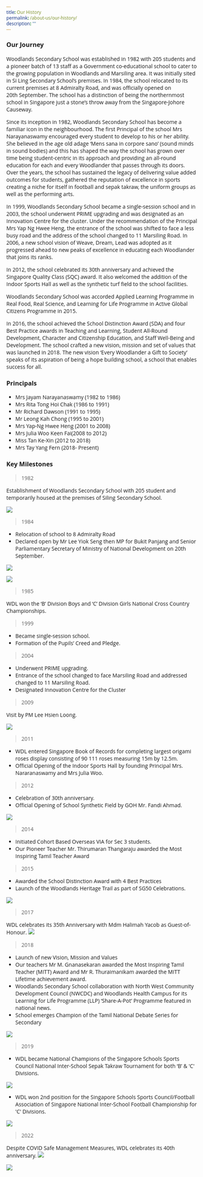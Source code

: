 ```yaml
---
title: Our History
permalink: /about-us/our-history/
description: ""
---
```

<style type="text/css">
@import url('https://fonts.googleapis.com/css2?family=Open+Sans&display=swap');  

body, * { font-family: 'Open Sans', sans-serif !important; }
.bp-container h1 { letter-spacing: normal !important; font-weight: 300 !important;}
</style>
### Our Journey

Woodlands Secondary School was established in 1982 with 205 students and a pioneer batch of 13 staff as a Government co-educational school to cater to the growing population in Woodlands and Marsiling area. It was initially sited in Si Ling Secondary School’s premises. In 1984, the school relocated to its current premises at 8 Admiralty Road, and was officially opened on 20th September. The school has a distinction of being the northernmost school in Singapore just a stone’s throw away from the Singapore-Johore Causeway.

Since its inception in 1982, Woodlands Secondary School has become a familiar icon in the neighbourhood. The first Principal of the school Mrs Narayanaswamy encouraged every student to develop to his or her ability. She believed in the age old adage ‘Mens sana in corpore sano’ (sound minds in sound bodies) and this has shaped the way the school has grown over time being student-centric in its approach and providing an all-round education for each and every Woodlander that passes through its doors. Over the years, the school has sustained the legacy of delivering value added outcomes for students, gathered the reputation of excellence in sports creating a niche for itself in football and sepak takraw, the uniform groups as well as the performing arts.

In 1999, Woodlands Secondary School became a single-session school and in 2003, the school underwent PRIME upgrading and was designated as an Innovation Centre for the cluster. Under the recommendation of the Principal Mrs Yap Ng Hwee Heng, the entrance of the school was shifted to face a less busy road and the address of the school changed to 11 Marsiling Road. In 2006, a new school vision of Weave, Dream, Lead was adopted as it progressed ahead to new peaks of excellence in educating each Woodlander that joins its ranks.

In 2012, the school celebrated its 30th anniversary and achieved the Singapore Quality Class (SQC) award. It also welcomed the addition of the Indoor Sports Hall as well as the synthetic turf field to the school facilities.  

Woodlands Secondary School was accorded Applied Learning Programme in Real Food, Real Science, and Learning for Life Programme in Active Global Citizens Programme in 2015.

In 2016, the school achieved the School Distinction Award (SDA) and four Best Practice awards in Teaching and Learning, Student All-Round Development, Character and Citizenship Education, and Staff Well-Being and Development. The school crafted a new vision, mission and set of values that was launched in 2018. The new vision ‘Every Woodlander a Gift to Society’ speaks of its aspiration of being a hope building school, a school that enables success for all. 

### Principals

*   Mrs Jayam Narayanaswamy (1982 to 1986)
*   Mrs Rita Tong Hoi Chak (1986 to 1991)
*   Mr Richard Dawson (1991 to 1995)
*   Mr Leong Kah Chong (1995 to 2001)
*   Mrs Yap-Ng Hwee Heng (2001 to 2008)
*   Mrs Julia Woo Keen Fai(2008 to 2012)
*   Miss Tan Ke-Xin (2012 to 2018)
*   Mrs Tay Yang Fern (2018- Present)

### Key Milestones
>1982

Establishment of Woodlands Secondary School with 205 student and temporarily housed at the premises of Siling Secondary School.

![](/images/About%20us/km1.jpeg)



>1984

* Relocation of school to 8 Admiralty Road
* Declared open by Mr Lee Yiok Seng then MP for Bukit Panjang and Senior Parliamentary Secretary of Ministry of National Development on 20th September.

![](/images/About%20us/km2.jpeg)

![](/images/About%20us/km3.jpeg)


>1985

WDL won the ‘B’ Division Boys and ‘C’ Division Girls National Cross Country Championships.

>1999

* Became single-session school.
* Formation of the Pupils’ Creed and Pledge.

>2004

* Underwent PRIME upgrading.
* Entrance of the school changed to face Marsiling Road and addressed changed to 11 Marsiling Road.
* Designated Innovation Centre for the Cluster

>2009

Visit by PM Lee Hsien Loong.

![](/images/About%20us/km4.jpeg)


>2011

* WDL entered Singapore Book of Records for completing largest origami roses display consisting of 90 111 roses measuring 15m by 12.5m.
* Official Opening of the Indoor Sports Hall by founding Principal Mrs. Nararanaswamy and Mrs Julia Woo.

>2012

* Celebration of 30th anniversary.
* Official Opening of School Synthetic Field by GOH Mr. Fandi Ahmad.

![](/images/About%20us/km5.jpeg)

		 
>2014

* Initiated Cohort Based Overseas VIA for Sec 3 students.
* Our Pioneer Teacher Mr. Thirumaran Thangaraju awarded the Most Inspiring Tamil Teacher Award

>2015

* Awarded the School Distinction Award with 4 Best Practices
* Launch of the Woodlands Heritage Trail as part of SG50 Celebrations.

![](/images/About%20us/km6.jpeg)


>2017</span></td>

WDL celebrates its 35th Anniversary with Mdm Halimah Yacob as Guest-of-Honour.
![](/images/About%20us/km7.jpeg)


>2018

* Launch of new Vision, Mission and Values
* Our teachers Mr M. Gnanasekaran awarded the Most Inspiring Tamil Teacher (MITT) Award and Mr R. Thuraimanikam awarded the MITT Lifetime achievement award. 
* Woodlands Secondary School collaboration with North West Community Development Council (NWCDC) and Woodlands Health Campus for its Learning for Life Programme (LLP) ‘Share-A-Pot’ Programme featured in national news.
* School emerges Champion of the Tamil National Debate Series for Secondary 

![](/images/About%20us/km9.jpeg)

> 

>2019

* WDL became National Champions of the Singapore Schools Sports Council National Inter-School Sepak Takraw Tournament for both ‘B’ &amp; 'C' Divisions.

![](/images/About%20us/km10.jpeg)

* WDL won 2nd position for the Singapore Schools Sports Council/Football Association of Singapore National Inter-School Football Championship for  'C' Divisions.

![](/images/About%20us/km11.jpeg)

> 

>2022

Despite COVID Safe Management Measures, WDL celebrates its 40th anniversary.
![](/images/About%20us/40th%20parade.jpg)

![](/images/About%20us/40th%20principals.jpg)